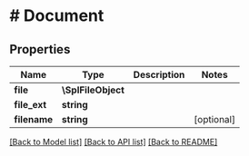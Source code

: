 # # Document

## Properties

Name | Type | Description | Notes
------------ | ------------- | ------------- | -------------
**file** | **\SplFileObject** |  |
**file_ext** | **string** |  |
**filename** | **string** |  | [optional]

[[Back to Model list]](../../README.md#models) [[Back to API list]](../../README.md#endpoints) [[Back to README]](../../README.md)
